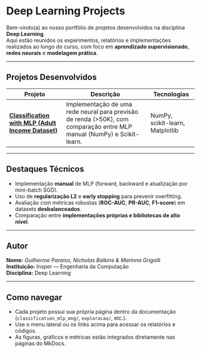 # Deep Learning Projects

Bem-vindo(a) ao nosso portfólio de projetos desenvolvidos na disciplina **Deep Learning**.  
Aqui estão reunidos os experimentos, relatórios e implementações realizados ao longo do curso, com foco em **aprendizado supervisionado**, **redes neurais** e **modelagem prática**.

---


## Projetos Desenvolvidos

| Projeto | Descrição | Tecnologias |
|----------|------------|--------------|
| [**Classification with MLP (Adult Income Dataset)**](index.md/) | Implementação de uma rede neural para previsão de renda (>50K), com comparação entre MLP manual (NumPy) e Scikit-learn. | NumPy, scikit-learn, Matplotlib |

---

## Destaques Técnicos

- Implementação **manual** de MLP (forward, backward e atualização por mini-batch SGD).  
- Uso de **regularização L2** e **early stopping** para prevenir overfitting.  
- Avaliação com métricas robustas (**ROC-AUC**, **PR-AUC**, **F1-score**) em datasets **desbalanceados**.  
- Comparação entre **implementações próprias e bibliotecas de alto nível**.

---

## Autor

**Nome:** *Guilherme Paraiso, Nicholas Balkins & Marinna Grigolli*  
**Instituição:** Insper — Engenharia da Computação  
**Disciplina:** Deep Learning  



---

## Como navegar

- Cada projeto possui sua própria página dentro da documentação (`classification_mlp_mng/`, `exploracao/`, etc.).  
- Use o menu lateral ou os links acima para acessar os relatórios e códigos.  
- As figuras, gráficos e métricas estão integrados diretamente nas páginas do MkDocs.

